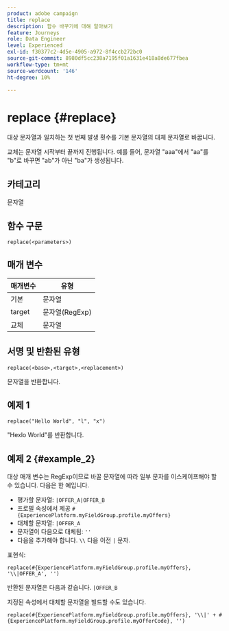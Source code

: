 ```yaml
---
product: adobe campaign
title: replace
description: 함수 바꾸기에 대해 알아보기
feature: Journeys
role: Data Engineer
level: Experienced
exl-id: f30377c2-4d5e-4905-a972-8f4ccb272bc0
source-git-commit: 8980df5cc238a7195f01a1631e418a8de677fbea
workflow-type: tm+mt
source-wordcount: '146'
ht-degree: 10%

---
```


# replace {#replace}

대상 문자열과 일치하는 첫 번째 발생 횟수를 기본 문자열의 대체 문자열로 바꿉니다.

교체는 문자열 시작부터 끝까지 진행됩니다. 예를 들어, 문자열 &quot;aaa&quot;에서 &quot;aa&quot;를 &quot;b&quot;로 바꾸면 &quot;ab&quot;가 아닌 &quot;ba&quot;가 생성됩니다.

## 카테고리

문자열

## 함수 구문

`replace(<parameters>)`

## 매개 변수

| 매개변수 | 유형 |
|-----------|--------------|
| 기본 | 문자열 |
| target | 문자열(RegExp) |
| 교체 | 문자열 |

## 서명 및 반환된 유형

`replace(<base>,<target>,<replacement>)`

문자열을 반환합니다.

## 예제 1

`replace("Hello World", "l", "x")`

&quot;Hexlo World&quot;를 반환합니다.

## 예제 2 {#example_2}

대상 매개 변수는 RegExp이므로 바꿀 문자열에 따라 일부 문자를 이스케이프해야 할 수 있습니다. 다음은 한 예입니다.

* 평가할 문자열: `|OFFER_A|OFFER_B`
* 프로필 속성에서 제공 `#{ExperiencePlatform.myFieldGroup.profile.myOffers}`
* 대체할 문자열: `|OFFER_A`
* 문자열이 다음으로 대체됨: `''`
* 다음을 추가해야 합니다. `\\` 다음 이전 `|` 문자.

표현식:

`replace(#{ExperiencePlatform.myFieldGroup.profile.myOffers}, '\\|OFFER_A', '')`

반환된 문자열은 다음과 같습니다. `|OFFER_B`

지정된 속성에서 대체할 문자열을 빌드할 수도 있습니다.

`replace(#{ExperiencePlatform.myFieldGroup.profile.myOffers}, '\\|' + #{ExperiencePlatform.myFieldGroup.profile.myOfferCode}, '')`
